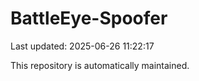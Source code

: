 # BattleEye-Spoofer

Last updated: 2025-06-26 11:22:17

This repository is automatically maintained.
